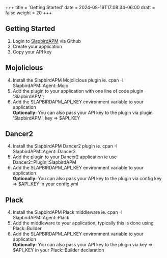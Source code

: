 +++
title = 'Getting Started'
date = 2024-08-19T17:08:34-06:00
draft = false
weight = 20
+++
## Getting Started
1. Login to [SlapbirdAPM](https://slapbirdapm.com) via Github
2. Create your application
3. Copy your API key


## Mojolicious

4. Install the SlapbirdAPM Mojolicious plugin ie. cpan -I SlapbirdAPM::Agent::Mojo
5. Add the plugin to your application with one line of code plugin 'SlapbirdAPM';
6. Add the SLAPBIRDAPM_API_KEY environment variable to your application\
   **Optionally:** You can also pass your API key to the plugin via plugin 'SlapbirdAPM', key => $API_KEY


## Dancer2

4. Install the SlapbirdAPM Dancer2 plugin ie. cpan -I SlapbirdAPM::Agent::Dancer2
5. Add the plugin to your Dancer2 application ie use Dancer2::Plugin::SlapbirdAPM
6. Add the SLAPBIRDAPM_API_KEY environment variable to your application\
   **Optionally:** You can also pass your API key to the plugin via config key => $API_KEY in your config.yml
   

## Plack

4. Install the SlapbirdAPM Plack middleware ie. cpan -I SlapbirdAPM::Agent::Plack
5. Add the middleware to your application, typically this is done using Plack::Builder
6. Add the SLAPBIRDAPM_API_KEY environment variable to your application\
   **Optionally:** You can also pass your API key to the plugin via key => $API_KEY in your Plack::Builder declaration

